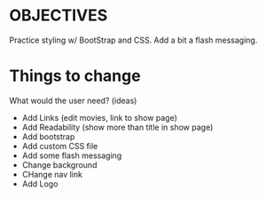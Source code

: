# OBJECTIVES

Practice styling w/ BootStrap and CSS. Add a bit a flash messaging.

# Things to change
What would the user need? (ideas)

- Add Links (edit movies, link to show page)
- Add Readability (show more than title in show page)
- Add bootstrap
- Add custom CSS file
- Add some flash messaging
- Change background
- CHange nav link
- Add Logo